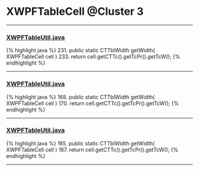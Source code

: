 # XWPFTableCell @Cluster 3

***

### [XWPFTableUtil.java](https://searchcode.com/codesearch/view/96672636/)
{% highlight java %}
231. public static CTTblWidth getWidth( XWPFTableCell cell )
233.     return cell.getCTTc().getTcPr().getTcW();
{% endhighlight %}

***

### [XWPFTableUtil.java](https://searchcode.com/codesearch/view/96673299/)
{% highlight java %}
168. public static CTTblWidth getWidth( XWPFTableCell cell )
170.     return cell.getCTTc().getTcPr().getTcW();
{% endhighlight %}

***

### [XWPFTableUtil.java](https://searchcode.com/codesearch/view/12208688/)
{% highlight java %}
165. public static CTTblWidth getWidth( XWPFTableCell cell )
167.     return cell.getCTTc().getTcPr().getTcW();
{% endhighlight %}

***

